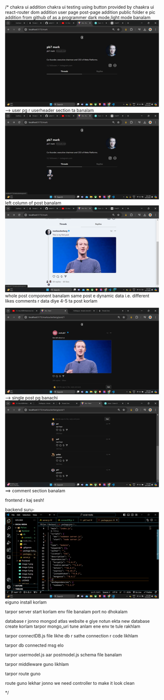 /*
chakra ui addition
chakra ui testing using button provided by chaakra ui
react-router dom addition
user page post-page addition
public folder e pic addition from github of as a programmer
dark mode,light mode banalam
![alt text](image.png) --> user pg r userheader section ta banalam
![alt text](image-1.png) left column of post banalam
![alt text](image-2.png) whole post component banalam
same post e dynamic data i.e. different likes comments r data diye 4-5 ta post korlam

![alt text](image-3.png) --> single post pg banachi
![alt text](image-4.png) ==> comment section banalam

frontend r kaj sesh!


backend suru-
![alt text](image-5.png) eiguno install korlam

tarpor server start korlam
env file banalam port no dhokalam

database r jonno mongod atlas website e giye notun ekta new database create korlam
tarpor mongo_uri tune anlam ene env te tule rakhlam

tarpor
connectDB.js file likhe db r sathe connection r code likhlam

tarpor db connected msg elo

tarpor usermodel.js aar postmodel.js schema file banalam

tarpor middleware guno likhlam

tarpor route guno

route guno lekhar jonno we need controller to make it look clean





*/